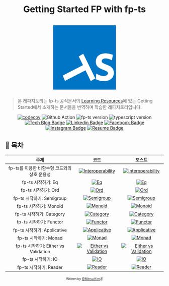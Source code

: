 <h1 align="center">
  <div>Getting Started FP with fp-ts</div><br>
  <img src="logo.png" alt="fp-ts" width="200">
</h1>

> 본 레파지토리는 fp-ts 공식문서의 [Learning Resources](https://gcanti.github.io/fp-ts/learning-resources/)에 있는 Getting Started에서 소개하는 문서들을 번역하며 학습한 레파지토리입니다.

<div align="center">

[![codecov](https://codecov.io/gh/alstn2468/getting-started-fp-ts/branch/main/graph/badge.svg?token=U2GY97UZMH)](https://codecov.io/gh/alstn2468/getting-started-fp-ts) ![Github Action](https://github.com/alstn2468/getting-started-fp-ts/actions/workflows/action.yml/badge.svg) ![fp-ts version](https://img.shields.io/github/package-json/dependency-version/alstn2468/getting-started-fp-ts/dev/fp-ts) ![typescript version](https://img.shields.io/github/package-json/dependency-version/alstn2468/getting-started-fp-ts/dev/typescript)<br>
[![Tech Blog Badge](http://img.shields.io/badge/-Tech%20blog-000000?style=flat-square&logo=github&link=https://alstn2468.github.io/)](https://alstn2468.github.io/) [![Linkedin Badge](https://img.shields.io/badge/-LinkedIn-blue?style=flat-square&logo=Linkedin&logoColor=white&link=https://www.linkedin.com/in/minsu-kim-336289160/)](https://www.linkedin.com/in/minsu-kim-336289160/) [![Facebook Badge](https://img.shields.io/badge/Facebook-1877f2?style=flat-square&logo=facebook&logoColor=white&link=https://www.facebook.com/alstn2468)](https://www.facebook.com/alstn2468) [![Instagram Badge](https://img.shields.io/badge/Instagram-ff69b4?style=flat-square&logo=instagram&logoColor=white&link=https://www.instagram.com/minsu._.0102/)](https://www.instagram.com/minsu._.0102/) [![Resume Badge](https://img.shields.io/badge/Resume-663399?style=flat-square&logo=gatsby&logoColor=white&link=https://alstn2468.github.io/Gatsby_Resume/)](https://alstn2468.github.io/Gatsby_Resume/)

</div>

## 📘 목차

|                     주제                     |                                                                   코드                                                                    |                                                                                         포스트                                                                                          |
| :------------------------------------------: | :---------------------------------------------------------------------------------------------------------------------------------------: | :-------------------------------------------------------------------------------------------------------------------------------------------------------------------------------------: |
| fp-ts를 이용한 비함수형 코드와의 상호 운용성 |     [![Interoperability](https://img.shields.io/badge/CODE%20LINK-white?style=flat-square&logo=typescript)](./src/0_interoperability)     | [![Interoperability](https://img.shields.io/badge/BLOG%20POST%20LINK-663399?style=flat-square&logo=gatsby&logoColor=white)](https://alstn2468.github.io/TypeScript/2021-04-21-fp-ts-0/) |
|              fp-ts 시작하기: Eq              |                   [![Eq](https://img.shields.io/badge/CODE%20LINK-white?style=flat-square&logo=typescript)](./src/1_eq)                   |        [![Eq](https://img.shields.io/badge/BLOG%20POST%20LINK-663399?style=flat-square&logo=gatsby&logoColor=white)](https://alstn2468.github.io/TypeScript/2021-04-24-fp-ts-1/)        |
|             fp-ts 시작하기: Ord              |                  [![Ord](https://img.shields.io/badge/CODE%20LINK-white?style=flat-square&logo=typescript)](./src/2_ord)                  |       [![Ord](https://img.shields.io/badge/BLOG%20POST%20LINK-663399?style=flat-square&logo=gatsby&logoColor=white)](https://alstn2468.github.io/TypeScript/2021-04-25-fp-ts-2/)        |
|          fp-ts 시작하기: Semigroup           |            [![Semigroup](https://img.shields.io/badge/CODE%20LINK-white?style=flat-square&logo=typescript)](./src/3_semigroup)            |    [![Semigroup](https://img.shields.io/badge/BLOG%20POST%20LINK-663399?style=flat-square&logo=gatsby&logoColor=white)](https://alstn2468.github.io/TypeScript/2021-04-25-fp-ts-3/)     |
|            fp-ts 시작하기: Monoid            |               [![Monoid](https://img.shields.io/badge/CODE%20LINK-white?style=flat-square&logo=typescript)](./src/4_monoid)               |      [![Monoid](https://img.shields.io/badge/BLOG%20POST%20LINK-663399?style=flat-square&logo=gatsby&logoColor=white)](https://alstn2468.github.io/TypeScript/2021-04-29-fp-ts-4/)      |
|           fp-ts 시작하기: Category           |             [![Category](https://img.shields.io/badge/CODE%20LINK-white?style=flat-square&logo=typescript)](./src/5_category)             |     [![Category](https://img.shields.io/badge/BLOG%20POST%20LINK-663399?style=flat-square&logo=gatsby&logoColor=white)](https://alstn2468.github.io/TypeScript/2021-05-01-fp-ts-5/)     |
|           fp-ts 시작하기: Functor            |              [![Functor](https://img.shields.io/badge/CODE%20LINK-white?style=flat-square&logo=typescript)](./src/6_functor)              |                                  [![Functor](https://img.shields.io/badge/BLOG%20POST%20LINK-663399?style=flat-square&logo=gatsby&logoColor=white)]()                                   |
|         fp-ts 시작하기: Applicative          |          [![Applicative](https://img.shields.io/badge/CODE%20LINK-white?style=flat-square&logo=typescript)](./src/7_applicative)          |                                [![Applicative](https://img.shields.io/badge/BLOG%20POST%20LINK-663399?style=flat-square&logo=gatsby&logoColor=white)]()                                 |
|            fp-ts 시작하기: Monad             |                [![Monad](https://img.shields.io/badge/CODE%20LINK-white?style=flat-square&logo=typescript)](./src/8_monad)                |                                   [![Monad](https://img.shields.io/badge/BLOG%20POST%20LINK-663399?style=flat-square&logo=gatsby&logoColor=white)]()                                    |
|     fp-ts 시작하기: Either vs Validation     | [![Either vs Validation](https://img.shields.io/badge/CODE%20LINK-white?style=flat-square&logo=typescript)](./src/9_either_vs_validation) |                            [![Either vs Validation](https://img.shields.io/badge/BLOG%20POST%20LINK-663399?style=flat-square&logo=gatsby&logoColor=white)]()                            |
|              fp-ts 시작하기: IO              |                  [![IO](https://img.shields.io/badge/CODE%20LINK-white?style=flat-square&logo=typescript)](./src/10_io)                   |                                     [![IO](https://img.shields.io/badge/BLOG%20POST%20LINK-663399?style=flat-square&logo=gatsby&logoColor=white)]()                                     |
|            fp-ts 시작하기: Reader            |              [![Reader](https://img.shields.io/badge/CODE%20LINK-white?style=flat-square&logo=typescript)](./src/11_reader)               |                                   [![Reader](https://img.shields.io/badge/BLOG%20POST%20LINK-663399?style=flat-square&logo=gatsby&logoColor=white)]()                                   |

<div align="center">

<sub><sup>Written by <a href="https://github.com/alstn2468">@Minsu Kim</a></sup></sub><small>✌</small>

</div>
